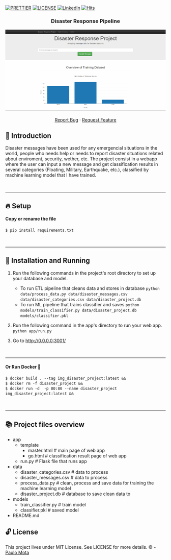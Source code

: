 <!-- PROJECT SHIELDS -->
[![PRETTIER](https://img.shields.io/badge/code_style-prettier-ff69b4.svg?style=flat-square)](https://gitter.im/jlongster/prettie)
[![LICENSE](https://img.shields.io/github/license/arshadkazmi42/awesome-github-init.svg)](https://github.com/arshadkazmi42/awesome-github-init/LICENSE)
[![LinkedIn][linkedin-shield]](https://www.linkedin.com/in/paulo-mota-955218a2/)
[![Hits](https://hits.seeyoufarm.com/api/count/incr/badge.svg?url=https://github.com/paulowiz/disaster_response_pipeline=%23E71A18&title_bg=%23555555&icon=dependabot.svg&icon_color=%23E7E7E7&title=views&edge_flat=false)](https://hits.seeyoufarm.com)
<!-- PROJECT SHIELDS -->



<!-- PROJECT -->
<p align="center">
  <h3 align="center"> 
   Disaster Response Pipeline 
  </h3> 
  <p align="center">
    <img alt="Disaster" src="https://github.com/paulowiz/assets/blob/main/disaster_project.gif">
    <br />
    <br />
    <a href="https://github.com/paulowiz/disaster_response_pipeline/issues">Report Bug</a>
    ·
    <a href="https://github.com/paulowiz/disaster_response_pipeline/issues">Request Feature</a>
  </p>
</p>



<!-- ABOUT THE PROJECT -->
## 🤔 Introduction
Disaster messages have been used for any emergencial situations in the world, people who needs help or needs to report disaster situations related about enviroment, security, wether, etc. The project consist in a webapp where the user can input a new message and get classification results in several categories (Floating, Military, Earthquake, etc.), classified by machine learning model that I have trained.



<br /> 

---
<!-- SETUP -->

## 🔥 Setup

#### Copy or rename the file

```
$ pip install requirements.txt
```

<br />

---


<!-- INSTALLATION -->

## 🔨 Installation and Running

1. Run the following commands in the project's root directory to set up your database and model.

    - To run ETL pipeline that cleans data and stores in database
        `python data/process_data.py data/disaster_messages.csv data/disaster_categories.csv data/disaster_project.db`
    - To run ML pipeline that trains classifier and saves
        `python models/train_classifier.py data/disaster_project.db models/classifier.pkl`

2. Run the following command in the app's directory to run your web app.
    `python app/run.py`

3. Go to http://0.0.0.0:3001/

<br />

---

#### Or Run Docker 🐳
```
$ docker build . --tag img_disaster_project:latest &&
$ docker rm -f disaster_project &&
$ docker run -d  -p 80:80 --name disaster_project img_disaster_project:latest &&
```
<br />

---

<!-- File Overview -->

## 📚 Project files overview

- app
  - template
    - master.html # main page of web app
    - go.html # classification result page of web app
   - run.py # Flask file that runs app
- data
  - disaster_categories.csv # data to process
  - disaster_messages.csv # data to process
  - process_data.py # clean, process and save data for training the machine learning model
  - disaster_project.db # database to save clean data to
- models
  - train_classifier.py # train model
  - classifier.pkl # saved model 
- README.md
<!-- LICENSE -->

## 🔓 License

This project lives under MIT License. See LICENSE for more details. © - [Paulo Mota](https://www.linkedin.com/in/paulo-mota-955218a2/)

<br />



<!-- MARKDOWN LINKS & IMAGES -->
[contributors-shield]: https://img.shields.io/github/contributors/othneildrew/Best-README-Template.svg?style=flat-square
[contributors-url]: https://github.com/othneildrew/Best-README-Template/graphs/contributors
[forks-shield]: https://img.shields.io/github/forks/othneildrew/Best-README-Template.svg?style=flat-square
[forks-url]: https://github.com/othneildrew/Best-README-Template/network/members
[stars-shield]: https://img.shields.io/github/stars/othneildrew/Best-README-Template.svg?style=flat-square
[stars-url]: https://github.com/othneildrew/Best-README-Template/stargazers
[issues-shield]: https://img.shields.io/github/issues/othneildrew/Best-README-Template.svg?style=flat-square
[issues-url]: https://github.com/othneildrew/Best-README-Template/issues
[license-shield]: https://img.shields.io/github/license/othneildrew/Best-README-Template.svg?style=flat-square
[license-url]: https://github.com/othneildrew/Best-README-Template/blob/master/LICENSE.txt
[linkedin-shield]: https://img.shields.io/badge/-LinkedIn-black.svg?style=flat-square&logo=linkedin&colorB=555
[linkedin-url]: https://linkedin.com/in/othneildrew
[product-screenshot]: images/screenshot.png
<!-- MARKDOWN LINKS & IMAGES -->


